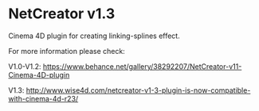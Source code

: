 # NetCreator v1.3

Cinema 4D plugin for creating linking-splines effect.

For more information please check:

V1.0-V1.2: https://www.behance.net/gallery/38292207/NetCreator-v11-Cinema-4D-plugin

V1.3:      http://www.wise4d.com/netcreator-v1-3-plugin-is-now-compatible-with-cinema-4d-r23/
